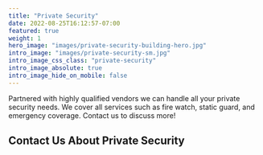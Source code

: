 ```yaml
---
title: "Private Security"
date: 2022-08-25T16:12:57-07:00
featured: true
weight: 1
hero_image: "images/private-security-building-hero.jpg"
intro_image: "images/private-security-sm.jpg"
intro_image_css_class: "private-security"
intro_image_absolute: true
intro_image_hide_on_mobile: false
---
```


Partnered with highly qualified vendors we can handle all your private security needs.  We cover all services such as fire watch, static guard, and emergency coverage.   Contact  us to discuss more!

## Contact Us About Private Security